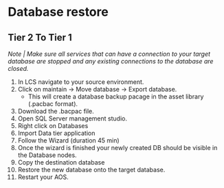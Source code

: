 # Database restore 

## Tier 2 To Tier 1

*Note | Make sure all services that can have a connection to your target database are stopped and any existing connections to the database are closed.*

1. In LCS navigate to your source environment.
2. Click on maintain -> Move database -> Export database.
    - This will create a database backup pacage in the asset library (.pacbac format).
3. Download the .bacpac file.
4. Open SQL Server management studio.
5. Right click on Databases
6. Import Data tier application
7. Follow the Wizard (duration 45 min)
8. Once the wizard is finished your newly created DB should be visible in the Database nodes.
9. Copy the destination database
10. Restore the new database onto the target database.
11. Restart your AOS.